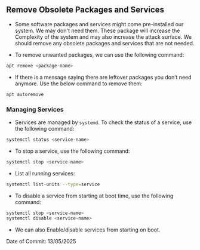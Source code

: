 ## Remove Obsolete Packages and Services

- Some software packages and services might come pre-installed our system. We may don't need them. These package will increase the Complexity of the system and may also increase the attack surface. We should remove any obsolete packages and services that are not needed.

- To remove unwanted packages, we can use the following command:
```bash
apt remove <package-name>
```
- If there is a message saying there are leftover packages you don’t need anymore. Use the below command to remove them:
```
apt autoremove
```

### Managing Services

- Services are managed by `systemd`. To check the status of a service, use the following command:
```bash
systemctl status <service-name>
```
- To stop a service, use the following command:
```bash
systemctl stop <service-name>
```
- List all running services:
```bash
systemctl list-units --type=service
```
- To disable a service from starting at boot time, use the following command:
```bash
systemctl stop <service-name>
systemctl disable <service-name>
```
- We can also Enable/disable services from starting on boot.

Date of Commit: 13/05/2025